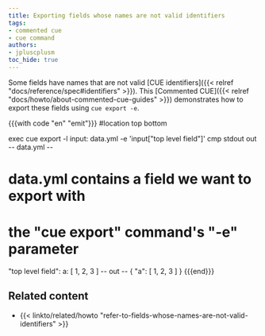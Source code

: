 ```yaml
---
title: Exporting fields whose names are not valid identifiers
tags:
- commented cue
- cue command
authors:
- jpluscplusm
toc_hide: true
---
```


Some fields have names that are not valid
[CUE identifiers]({{< relref "docs/reference/spec#identifiers" >}}).
This [Commented CUE]({{< relref "docs/howto/about-commented-cue-guides" >}})
demonstrates how to export these fields using `cue export -e`.

{{{with code "en" "emit"}}}
#location top bottom

exec cue export -l input: data.yml -e 'input["top level field"]'
cmp stdout out
-- data.yml --
# data.yml contains a field we want to export with
# the "cue export" command's "-e" parameter

"top level field":
  a: [ 1, 2, 3 ]
-- out --
{
    "a": [
        1,
        2,
        3
    ]
}
{{{end}}}

## Related content

- {{< linkto/related/howto "refer-to-fields-whose-names-are-not-valid-identifiers" >}}
